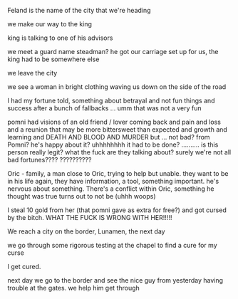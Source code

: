 Feland is the name of the city that we're heading 

we make our way to the king

king is talking to one of his advisors

we meet a guard name steadman? he got our carriage set up for us, the king had to be somewhere else

we leave the city

we see a woman in bright clothing waving us down on the side of the road

I had my fortune told, something about betrayal and not fun things and success after a bunch of fallbacks ... umm that was not a very fun

pomni had visions of an old friend / lover coming back and pain and loss and a reunion that may be more bittersweet than expected and growth and learning and DEATH AND BLOOD AND MURDER but ... not bad? from Pomni? he's happy about it? uhhhhhhhh it had to be done? .......... is this person really legit? what the fuck are they talking about? surely we're not all bad fortunes???? ??????????

Oric - family, a man close to Oric, trying to help but unable. they want to be in his life again, they have information, a tool, something important. he's nervous about something. There's a conflict within Oric, something he thought was true turns out to not be (uhhh woops) 

I steal 10 gold from her (that pomni gave as extra for free?) and got cursed by the bitch. WHAT THE FUCK IS WRONG WITH HER!!!!! 

We reach a city on the border, Lunamen, the next day

we go through some rigorous testing at the chapel to find a cure for my curse

I get cured.

next day we go to the border and see the nice guy from yesterday having trouble at the gates. we help him get through 